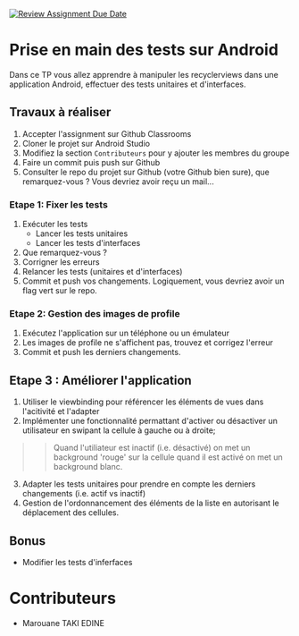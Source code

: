 [![Review Assignment Due Date](https://classroom.github.com/assets/deadline-readme-button-22041afd0340ce965d47ae6ef1cefeee28c7c493a6346c4f15d667ab976d596c.svg)](https://classroom.github.com/a/pP2-IVlX)
# Prise en main des tests sur Android 
Dans ce TP vous allez apprendre à manipuler les recyclerviews dans une application Android, effectuer des tests unitaires et d'interfaces. 

## Travaux à réaliser 
1. Accepter l'assignment sur Github Classrooms
2. Cloner le projet sur Android Studio
3. Modifiez la section `Contributeurs` pour y ajouter les membres du groupe
4. Faire un commit puis push sur Github
5. Consulter le repo du projet sur Github (votre Github bien sure), que remarquez-vous ? Vous devriez avoir reçu un mail...

### Etape 1: Fixer les tests
1. Exécuter les tests  
   -  Lancer les tests unitaires
   -  Lancer les tests d'interfaces
2. Que remarquez-vous ? 
3. Corrigner les erreurs
4. Relancer les tests (unitaires et d'interfaces)
6. Commit et push vos changements. Logiquement, vous devriez avoir un flag vert sur le repo. 

### Etape 2: Gestion des images de profile
1. Exécutez l'application sur un téléphone ou un émulateur
2. Les images de profile ne s'affichent pas, trouvez et corrigez l'erreur
3. Commit et push les derniers changements. 

## Etape 3 : Améliorer l'application
1. Utiliser le viewbinding pour référencer les éléments de vues dans l'acitivité et l'adapter
2. Implémenter une fonctionnalité permattant d'activer ou désactiver un utilisateur en swipant la cellule à gauche ou à droite;
>> Quand l'utiliateur est inactif (i.e. désactivé) on met un background 'rouge' sur la cellule quand il est activé on met un background blanc.
3. Adapter les tests unitaires pour prendre en compte les derniers changements (i.e. actif vs inactif)
4. Gestion de l'ordonnancement des éléments de la liste en autorisant le déplacement des cellules.

## Bonus 
- Modifier les tests d'inferfaces

# Contributeurs
- Marouane TAKI EDINE